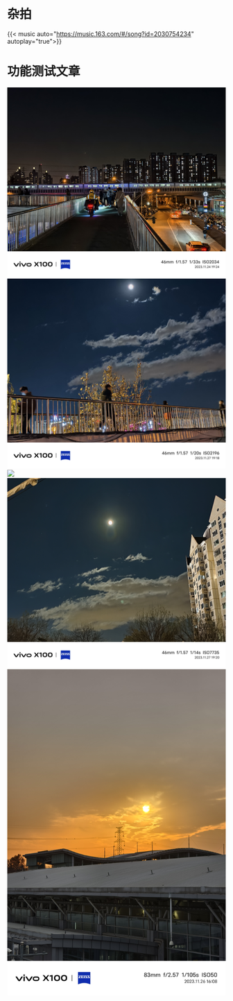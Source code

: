 # 杂拍


{{< music auto="https://music.163.com/#/song?id=2030754234"  autoplay="true">}}

# 功能测试文章

<img src="/images/1.jpg">

<img src="/images/2.jpg">

<img src="/images/3.jpg">

<img src="/images/4.jpg">

<img src="/images/5.jpg">


